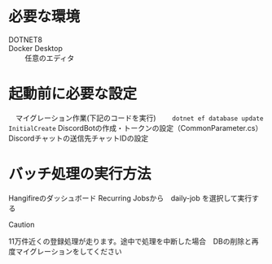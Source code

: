 # 必要な環境
 DOTNET8<br>
 Docker Desktop<br>　　
 任意のエディタ<br>

# 起動前に必要な設定
　マイグレーション作業(下記のコードを実行)　
　``` dotnet ef database update InitialCreate ```
  DiscordBotの作成・トークンの設定（CommonParameter.cs）<br>
  Discordチャットの送信先チャットIDの設定<br>

# バッチ処理の実行方法
  Hangifireのダッシュボード Recurring Jobsから　daily-job を選択して実行する

> [!CAUTION]
> 11万件近くの登録処理が走ります。途中で処理を中断した場合　DBの削除と再度マイグレーションをしてください